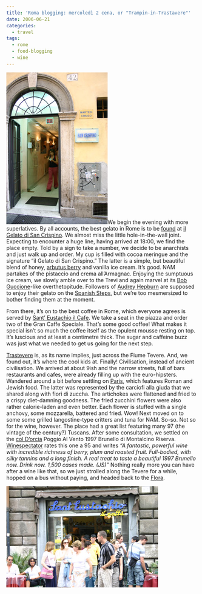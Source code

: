 ```yaml
---
title: 'Roma blogging: mercoledì 2 cena, or "Trampin-in-Trastavere"'
date: 2006-06-21
categories:
  - travel
tags:
  - rome
  - food-blogging
  - wine
---
```


![il Gelato di San Crispino](images/crispino.jpg)We begin the evening with more superlatives. By all accounts, the best gelato in Rome is to be [found](http://maps.google.com/maps?f=q&hl=en&q=Via+della+Panetteria,+00187+Rome+Roma,+Lazio,+Italy&ie=UTF8&ll=41.901423,12.48475&spn=0.007634,0.021629&om=1) at [il Gelato di San Crispino](https://www.ilgelatodisancrispino.it/). We almost miss the little hole-in-the-wall joint. Expecting to encounter a huge line, having arrived at 18:00, we find the place empty. Told by a sign to take a number, we decide to be anarchists and just walk up and order. My cup is filled with cocoa meringue and the signature “il Gelato di San Crispino.” The latter is a simple, but beautiful blend of honey, [arbutus berry](https://en.wikipedia.org/wiki/Arbutus_unedo) and vanilla ice cream. It’s good. NAM partakes of the pistaccio and crema all’Armagnac. Enjoying the sumptuous ice cream, we slowly amble over to the Trevi and again marvel at its [Bob Guccione](http://en.wikipedia.org/wiki/Bob_Guccione)\-like overthetopitude. Followers of [Audrey Hepburn](http://www.imdb.com/title/tt0046250/) are supposed to enjoy their gelato on the [Spanish Steps](http://en.wikipedia.org/wiki/Spanish_Steps), but we’re too mesmersized to bother finding them at the moment.

From there, it’s on to the best coffee in Rome, which everyone agrees is served by [Sant’ Eustachio il Cafe](http://www.santeustachioilcaffe.it/). We take a seat in the piazza and order two of the Gran Caffe Speciale. That’s some good coffee! What makes it special isn’t so much the coffee itself as the opulent mousse resting on top. It’s luscious and at least a centimetre thick. The sugar and caffeine buzz was just what we needed to get us going for the next step.

[Trastevere](http://en.wikipedia.org/wiki/Trastevere) is, as its name implies, just across the Fiume Tevere. And, we found out, it’s where the cool kids at. Finally! Civilisation, instead of ancient civilisation. We arrived at about 9ish and the narrow streets, full of bars restaurants and cafes, were already filling up with the euro-hipsters. Wandered around a bit before settling on [Paris](http://www.frommers.com/destinations/rome/D33622.html), which features Roman and Jewish food. The latter was represented by the carciofi alla giuda that we shared along with fiori di zuccha. The artichokes were flattened and fried to a crispy diet-damning goodness. The fried zucchini flowers were also rather calorie-laden and even better. Each flower is stuffed with a single anchovy, some mozzarella, battered and fried. Wow! Next moved on to some some grilled langostine-type critters and tuna for NAM. So-so. Not so for the wine, however. The place had a great list featuring many 97 (the vintage of the century?) Tuscans. After some consultation, we settled on the [col D’orcia](http://www.coldorcia.it/) Poggio Al Vento 1997 Brunello di Montalcino Riserva. [Winespectator](http://www.coldorcia.it/) rates this one a 95 and writes _“A fantastic, powerful wine with incredible richness of berry, plum and roasted fruit. Full-bodied, with silky tannins and a long finish. A real treat to taste a beautiful 1997 Brunello now. Drink now. 1,500 cases made. (JS)”_ Nothing really more you can have after a wine like that, so we just strolled along the Tevere for a while, hopped on a bus without paying, and headed back to the [Flora](https://www.marriott.com/en-us/hotels/romdt-rome-marriott-grand-hotel-flora/overview/).

![Sant’ Eustachio il Caffe](images/caffe.jpg)
